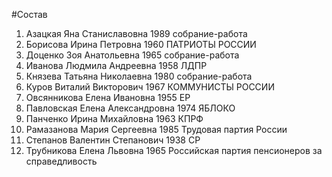#Состав
1. Азацкая Яна Станиславовна 1989 собрание-работа
2. Борисова Ирина Петровна 1960 ПАТРИОТЫ РОССИИ
3. Доценко Зоя Анатольевна 1965 собрание-работа
4. Иванова Людмила Андреевна 1958 ЛДПР
5. Князева Татьяна Николаевна 1980 собрание-работа
6. Куров Виталий Викторович 1967 КОММУНИСТЫ РОССИИ
7. Овсянникова Елена Ивановна 1955 ЕР
8. Павловская Елена Александровна 1974 ЯБЛОКО
9. Панченко Ирина Михайловна 1963 КПРФ
10. Рамазанова Мария Сергеевна 1985 Трудовая партия России
11. Степанов Валентин Степанович 1938 СР
12. Трубникова Елена Львовна 1965 Российская партия пенсионеров за справедливость

